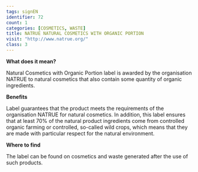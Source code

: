```yaml
---
tags: signEN
identifier: 72
count: 1
categories: [COSMETICS, WASTE]
title: NATRUE NATURAL COSMETICS WITH ORGANIC PORTION
visit: "http://www.natrue.org/"
class: 3
---
```

**What does it mean?**

Natural Cosmetics with Organic Portion label is awarded by the organisation NATRUE to natural cosmetics that also contain some quantity of organic ingredients.

**Benefits**

Label guarantees that the product meets the requirements of the organisation NATRUE for natural cosmetics. In addition, this label ensures that at least 70% of the natural product ingredients come from controlled organic farming or controlled, so-called wild crops, which means that they are made with particular respect for the natural environment.

**Where to find**

The label can be found on cosmetics and waste generated after the use of such products.